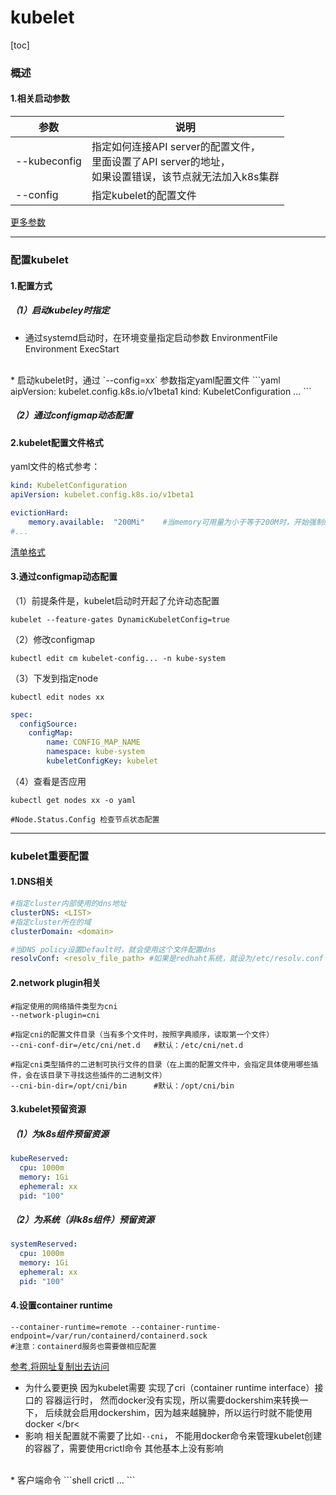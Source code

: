# kubelet
[toc]
### 概述
#### 1.相关启动参数
|参数|说明|
|-|-|
|--kubeconfig|指定如何连接API server的配置文件，</br>里面设置了API server的地址，<br>如果设置错误，该节点就无法加入k8s集群|
|--config|指定kubelet的配置文件|
[更多参数](https://kubernetes.io/docs/reference/command-line-tools-reference/kubelet/)

***

### 配置kubelet

#### 1.配置方式

##### （1）启动kubeley时指定
* 通过systemd启动时，在环境变量指定启动参数
EnvironmentFile
Environment
ExecStart
</br>
* 启动kubelet时，通过 `--config=xx` 参数指定yaml配置文件
```yaml
aipVersion: kubelet.config.k8s.io/v1beta1
kind: KubeletConfiguration
...
```

##### （2）通过configmap动态配置

#### 2.kubelet配置文件格式
yaml文件的格式参考：
```yaml
kind: KubeletConfiguration
apiVersion: kubelet.config.k8s.io/v1beta1

evictionHard:
    memory.available:  "200Mi"    #当memory可用量为小于等于200M时，开始强制终止某些pods
#...
```
[清单格式](https://kubernetes.io/docs/reference/config-api/kubelet-config.v1beta1/)

#### 3.通过configmap动态配置
（1）前提条件是，kubelet启动时开起了允许动态配置
```shell
kubelet --feature-gates DynamicKubeletConfig=true
```
（2）修改configmap
```shell
kubectl edit cm kubelet-config... -n kube-system
```
（3）下发到指定node
```shell
kubectl edit nodes xx
```
```yaml
spec:
  configSource:
    configMap:
        name: CONFIG_MAP_NAME
        namespace: kube-system
        kubeletConfigKey: kubelet
```
（4）查看是否应用
```shell
kubectl get nodes xx -o yaml

#Node.Status.Config 检查节点状态配置
```

***

### kubelet重要配置

#### 1.DNS相关
```yaml
#指定cluster内部使用的dns地址
clusterDNS: <LIST>
#指定cluster所在的域
clusterDomain: <domain>

#当DNS policy设置Default时，就会使用这个文件配置dns
resolvConf: <resolv_file_path> #如果是redhaht系统，就设为/etc/resolv.conf
```

#### 2.network plugin相关
```shell
#指定使用的网络插件类型为cni
--network-plugin=cni

#指定cni的配置文件目录（当有多个文件时，按照字典顺序，读取第一个文件）
--cni-conf-dir=/etc/cni/net.d   #默认：/etc/cni/net.d

#指定cni类型插件的二进制可执行文件的目录（在上面的配置文件中，会指定具体使用哪些插件，会在该目录下寻找这些插件的二进制文件）
--cni-bin-dir=/opt/cni/bin      #默认：/opt/cni/bin
```

#### 3.kubelet预留资源

##### （1）为k8s组件预留资源
```yaml
kubeReserved:
  cpu: 1000m
  memory: 1Gi
  ephemeral: xx
  pid: "100"
```

##### （2）为系统（非k8s组件）预留资源
```yaml
systemReserved:
  cpu: 1000m
  memory: 1Gi
  ephemeral: xx
  pid: "100"
```

#### 4.设置container runtime
```shell
--container-runtime=remote --container-runtime-endpoint=/var/run/containerd/containerd.sock
#注意：containerd服务也需要做相应配置
```
[参考,将网址复制出去访问](https://mp.weixin.qq.com/s?__biz=MzI5ODk5ODI4Nw==&mid=2247495372&idx=1&sn=6d81a55241fbc8491a22478d88f38f3d&chksm=ec9fe1acdbe868ba2f9247523d8551c5eda6b1180112c4badd14bdc588738afb67fb9e67f1f4&scene=21#wechat_redirect)

* 为什么要更换
因为kubelet需要 实现了cri（container runtime interface）接口的 容器运行时，
然而docker没有实现，所以需要dockershim来转换一下，
后续就会启用dockershim，因为越来越臃肿，所以运行时就不能使用docker
</br<
* 影响
相关配置就不需要了比如`--cni`，
不能用docker命令来管理kubelet创建的容器了，需要使用crictl命令
其他基本上没有影响
</br>
* 客户端命令
```shell
crictl ...
```
